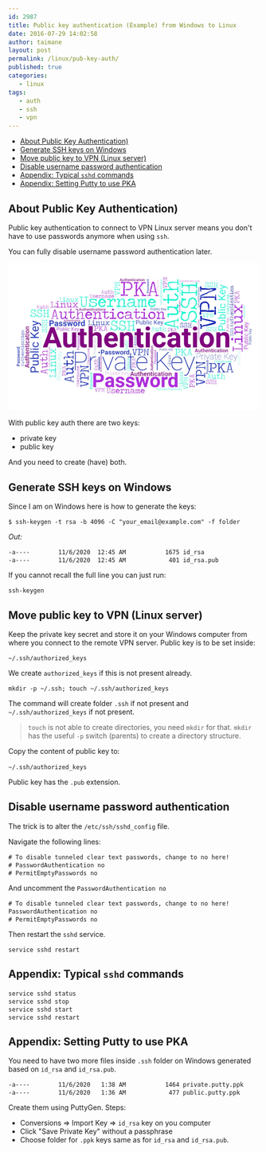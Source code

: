 ```yaml
---
id: 2987
title: Public key authentication (Example) from Windows to Linux
date: 2016-07-29 14:02:58
author: taimane
layout: post
permalink: /linux/pub-key-auth/
published: true
categories:
   - linux
tags:
   - auth
   - ssh
   - vpn
---
```

- [About Public Key Authentication)](#about-public-key-authentication)
- [Generate SSH keys on Windows](#generate-ssh-keys-on-windows)
- [Move public key to VPN (Linux server)](#move-public-key-to-vpn-linux-server)
- [Disable username password authentication](#disable-username-password-authentication)
- [Appendix: Typical `sshd` commands](#appendix-typical-sshd-commands)
- [Appendix: Setting Putty to use PKA](#appendix-setting-putty-to-use-pka)

## About Public Key Authentication)

Public key authentication to connect to VPN Linux server means you don't have to use passwords anymore when using `ssh`. 

You can fully disable username password authentication later.

![Public Key Authentication](/wp-content/uploads/2020/11/pka.jpg)

With public key auth there are two keys:

* private key
* public key

And you need to create (have) both.

## Generate SSH keys on Windows

Since I am on Windows here is how to generate the keys:

```
$ ssh-keygen -t rsa -b 4096 -C "your_email@example.com" -f folder 
```

*Out:*
```
-a----        11/6/2020  12:45 AM           1675 id_rsa
-a----        11/6/2020  12:45 AM            401 id_rsa.pub
```

If you cannot recall the full line you can just run:

```
ssh-keygen
```


## Move public key to VPN (Linux server)

Keep the private key secret and store it on your Windows computer from where you connect to the remote VPN server. Public key is to be set inside:
```
~/.ssh/authorized_keys
```

We create `authorized_keys` if this is not present already.

```
mkdir -p ~/.ssh; touch ~/.ssh/authorized_keys
```
The command will create folder `.ssh` if not present and `~/.ssh/authorized_keys` if not present.

> `touch` is not able to create directories, you need `mkdir` for that. `mkdir` has the useful `-p` switch (parents) to create a directory structure.

Copy the content of public key to:

`~/.ssh/authorized_keys`

Public key has the `.pub` extension.

## Disable username password authentication

The trick is to alter the `/etc/ssh/sshd_config` file.

Navigate the following lines:
```
# To disable tunneled clear text passwords, change to no here!
# PasswordAuthentication no
# PermitEmptyPasswords no
```

And uncomment the `PasswordAuthentication no`

```
# To disable tunneled clear text passwords, change to no here!
PasswordAuthentication no
# PermitEmptyPasswords no
```

Then restart the `sshd` service.
```
service sshd restart
```

## Appendix: Typical `sshd` commands

```
service sshd status
service sshd stop
service sshd start
service sshd restart
```

## Appendix: Setting Putty to use PKA

You need to have two more files inside `.ssh` folder on Windows generated based on 
`id_rsa` and `id_rsa.pub`.

```
-a----        11/6/2020   1:38 AM           1464 private.putty.ppk
-a----        11/6/2020   1:36 AM            477 public.putty.ppk
```

Create them using PuttyGen. Steps:
* Conversions => Import Key => `id_rsa` key on you computer
* Click "Save Private Key" without a passphrase
* Choose folder for `.ppk` keys same as for `id_rsa` and `id_rsa.pub`.
